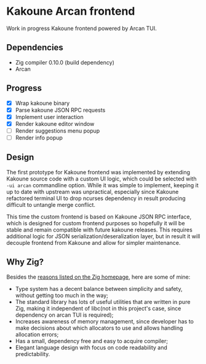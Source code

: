 # Kakoune Arcan frontend

Work in progress Kakoune frontend powered by Arcan TUI.

## Dependencies

* Zig compiler 0.10.0 (build dependency)
* Arcan

## Progress

* [x] Wrap kakoune binary
* [x] Parse kakoune JSON RPC requests
* [x] Implement user interaction
* [x] Render kakoune editor window
* [ ] Render suggestions menu popup
* [ ] Render info popup

## Design

The first prototype for Kakoune frontend was implemented by extending Kakoune source code with a custom UI logic, which could be selected with `-ui arcan` commandline option.
While it was simple to implement, keeping it up to date with upstream was unpractical, especially since Kakoune refactored terminal UI to drop ncurses dependency in result producing difficult to untangle merge conflict.

This time the custom frontend is based on Kakoune JSON RPC interface, which is designed for custom frontend purposes so hopefully it will be stable and remain compatible with future kakoune releases.
This requires additional logic for JSON serialization/deseralization layer, but in result it will decouple frontend from Kakoune and allow for simpler maintenance.

## Why Zig?

Besides the [reasons listed on the Zig homepage](https://ziglang.org/learn/why_zig_rust_d_cpp/), here are some of mine:

* Type system has a decent balance between simplicity and safety, without getting too much in the way;
* The standard library has lots of useful utilities that are written in pure Zig, making it independent of libc(not in this project's case, since dependency on arcan TUI is required);
* Increases awareness of memory management, since developer has to make decisions about which allocators to use and allows handling allocation errors;
* Has a small, dependency free and easy to acquire compiler;
* Elegant language design with focus on code readability and predictability.
